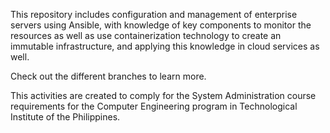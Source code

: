 This repository includes configuration and management of enterprise servers using Ansible, with knowledge of key components to monitor the resources as well as use containerization technology to create an immutable infrastructure, and applying this knowledge in cloud services as well.

Check out the different branches to learn more.

This activities are created to comply for the System Administration course requirements for the Computer Engineering program in Technological Institute of the Philippines.

